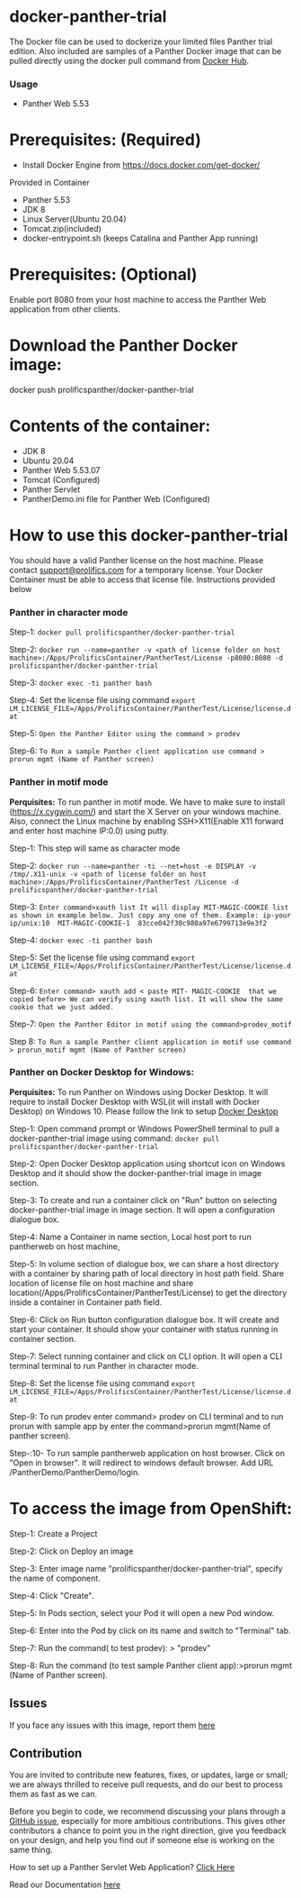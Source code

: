 # docker-panther-trial
The Docker file can be used to dockerize  your limited files Panther trial edition. Also included are samples of a Panther Docker image  that can  be pulled directly using the docker pull command from [Docker Hub](https://hub.docker.com/repository/docker/prolificspanther/docker-panther-trial).

### Usage
* Panther Web 5.53

# Prerequisites: (Required)
  * Install Docker Engine from  https://docs.docker.com/get-docker/ 
  
  Provided in Container
  * Panther 5.53
  * JDK 8
  * Linux Server(Ubuntu 20.04)
  * Tomcat.zip(included)
  * docker-entrypoint.sh (keeps Catalina and Panther App running)
  
 # Prerequisites: (Optional)
   Enable port 8080 from your host machine to access the Panther Web application from other clients.
    
 # Download the Panther Docker image:
    
   docker push prolificspanther/docker-panther-trial
  
 # Contents of the container:
 * JDK 8
 * Ubuntu 20.04
 * Panther Web 5.53.07 
 * Tomcat (Configured)
 * Panther Servlet
 * PantherDemo.ini file for Panther Web (Configured)
 
 # How to use this docker-panther-trial

You should have a valid Panther license on the host machine. Please contact support@prolifics.com for a temporary license. Your Docker Container must be able to access that license file. Instructions provided below

### Panther in character mode

Step-1: `docker pull prolificspanther/docker-panther-trial`

Step-2: `docker run --name=panther -v <path of license folder on host  machine>:/Apps/ProlificsContainer/PantherTest/License -p8080:8080 -d prolificspanther/docker-panther-trial`

Step-3: `docker exec -ti panther bash`

Step-4: Set the license file using command `export LM_LICENSE_FILE=/Apps/ProlificsContainer/PantherTest/License/license.dat`

Step-5: `Open the Panther Editor using the command > prodev`

Step-6: `To Run a sample Panther client application use command > prorun mgmt (Name of Panther screen) `           

### Panther in motif mode

**Perquisites:** To run panther in motif mode. We have to make sure to install (https://x.cygwin.com/) and start the X Server on your windows machine. Also, connect the Linux machine by enabling SSH>X11(Enable X11 forward and enter host machine IP:0.0) using putty. 

Step-1: This step will same as  character mode
 
Step-2: `docker run --name=panther -ti --net=host -e DISPLAY -v /tmp/.X11-unix -v <path of license folder on host  machine>:/Apps/ProlificsContainer/PantherTest
/License -d prolificspanther/docker-panther-trial`

Step-3: `Enter command>xauth list
            It will display MIT-MAGIC-COOKIE list as shown in example below. Just copy any one of them.
            Example: ip-your ip/unix:10  MIT-MAGIC-COOKIE-1  83cce042f30c980a97e6799713e9e3f2`

Step-4: `docker exec -ti panther bash`

Step-5: Set the license file using command `export LM_LICENSE_FILE=/Apps/ProlificsContainer/PantherTest/License/license.dat`

Step-6: `Enter command> xauth add < paste MIT- MAGIC-COOKIE  that we copied before> We can verify using xauth list. It will show the same cookie that we just added.`

Step-7: `Open the Panther Editor in motif using the command>prodev_motif` 

Step 8: `To Run a sample Panther client application in motif use command > prorun_motif mgmt (Name of Panther screen)`  

### Panther on Docker Desktop for Windows:

**Perquisites:** To run Panther on Windows using Docker Desktop. It will require to install Docker Desktop with WSL(it will install with Docker Desktop) on Windows 10.
Please follow the link to setup [Docker Desktop](https://docs.docker.com/desktop/windows/install/)

Step-1: Open command prompt or Windows PowerShell terminal to pull a docker-panther-trial image using command:
 `docker pull prolificspanther/docker-panther-trial`

Step-2: Open Docker Desktop application using shortcut icon on Windows Desktop and it should show the docker-panther-trial image in image section.

Step-3: To create and run a container click on "Run" button on selecting docker-panther-trial image in image section. It will open a configuration dialogue box.

Step-4:  Name a Container in name section, Local host port to run pantherweb on host machine, 

Step-5: In volume section of dialogue box, we can share a host directory with a container by sharing path of local directory in host path field. Share location of license file on host machine and share location(/Apps/ProlificsContainer/PantherTest/License) to get the directory inside a container in Container path field.

Step-6: Click  on Run button configuration dialogue box. It will create and start your container. It should show your container with status running in container section.

Step-7: Select running  container and click on CLI option. It will open a CLI terminal terminal to run Panther in character mode.

Step-8: Set the license file using command `export LM_LICENSE_FILE=/Apps/ProlificsContainer/PantherTest/License/license.dat`

Step-9: To run prodev enter command> prodev on CLI terminal and to run prorun with sample app by enter the command>prorun mgmt(Name of panther screen).

Step-:10- To run sample pantherweb application on host browser. Click on "Open in browser". it will redirect to windows default browser. Add URL /PantherDemo/PantherDemo/login.

# To access the image from OpenShift:

Step-1: Create a Project

Step-2: Click on Deploy an image

Step-3: Enter image name "prolificspanther/docker-panther-trial", specify the name of component.

Step-4: Click "Create".

Step-5: In Pods section, select your Pod it will open a new Pod window.

Step-6: Enter into the Pod by click on its name and switch to "Terminal" tab.

Step-7: Run the command( to test prodev): > "prodev"

Step-8: Run the command (to test sample Panther client app):>prorun mgmt (Name of Panther screen).    

## Issues
If you face any issues with this image, report them [here](https://github.com/ProlificsPanther/Docker-Panther/issues)

## Contribution
You are invited to contribute new features, fixes, or updates, large or small; we are always thrilled to receive pull requests, and do our best to process them as fast as we can.

Before you begin to code, we recommend discussing your plans through a [GitHub issue](https://github.com/ProlificsPanther/Docker-Panther/issues), especially for more ambitious contributions. This gives other contributors a chance to point you in the right direction, give you feedback on your design, and help you find out if someone else is working on the same thing.

How to set up a Panther Servlet Web Application? [Click Here](https://github.com/ProlificsPanther/PantherWeb/releases "Named link title")

Read our Documentation [here](https://docs.prolifics.com)
